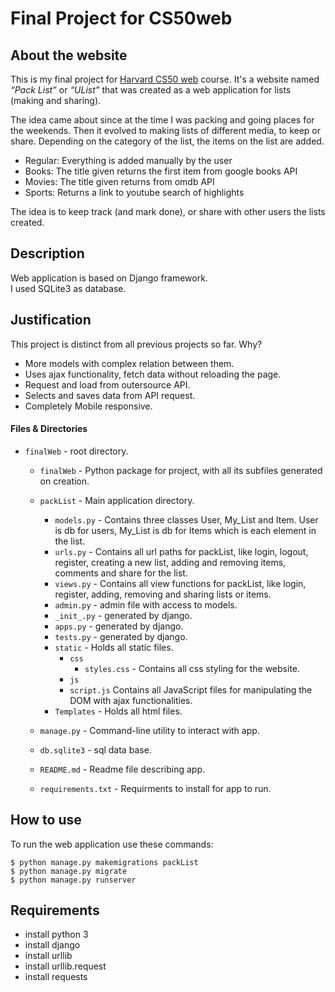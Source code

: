 # Final Project for CS50web

## About the website

This is my final project for [Harvard CS50 web](https://cs50.harvard.edu/web/2020/) course. It's a website named *“Pack List”* or *“UList”* that was created as a web application for lists (making and sharing).

The idea came about since at the time I was packing and going places for the weekends. Then it evolved to making lists of different media, to keep or share. Depending on the category of the list, the items on the list are added.  
- Regular: Everything is added manually by the user  
- Books: The title given returns the first item from google books API  
- Movies: The title given returns from omdb API  
- Sports: Returns a link to youtube search of highlights  

The idea is to keep track (and mark done), or share with other users the lists created.

## Description

Web application is based on Django framework.  
I used SQLite3 as database.

## Justification

This project is distinct from all previous projects so far. Why?

- More models with complex relation between them.
- Uses ajax functionality, fetch data without reloading the page.
- Request and load from outersource API.
- Selects and saves data from API request.
- Completely Mobile responsive.

#### Files & Directories

- `finalWeb` - root directory.

  - `finalWeb` - Python package for project, with all its subfiles generated on creation.

  - `packList` - Main application directory.

    - `models.py` - Contains three classes User, My_List and Item. User is db for users, My_List is db for Items which is each element in the list.
    - `urls.py` - Contains all url paths for packList, like login, logout, register, creating a new list, adding and removing items, comments and share for the list.
    - `views.py` - Contains all view functions for packList, like login, register, adding, removing and sharing lists or items.
    - `admin.py` - admin file with access to models.
    - `_init_.py` - generated by django.
    - `apps.py` - generated by django.
    - `tests.py` - generated by django.
    - `static` - Holds all static files.
      - `css` 
        - `styles.css` - Contains all css styling for the website.
      - `js`
       - `script.js` Contains all JavaScript files for manipulating the DOM with ajax functionalities.
    - `Templates` - Holds all html files.

  - `manage.py` -  Command-line utility to interact with app.

  - `db.sqlite3` - sql data base.

  - `README.md` - Readme file describing app.

  - `requirements.txt` - Requirments to install for app to run.

## How to use

To run the web application use these commands:

```
$ python manage.py makemigrations packList
$ python manage.py migrate   
$ python manage.py runserver
```

## Requirements

- install python 3
- install django
- install urllib
- install urllib.request
- install requests